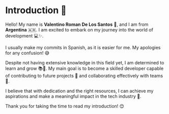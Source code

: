 # Introduction 🎉

Hello! My name is **Valentino Roman De Los Santos** 👋, and I am from **Argentina** 🇦🇷. I am excited to embark on my journey into the world of development 💻✨.

I usually make my commits in Spanish, as it is easier for me. My apologies for any confusion! 😅

Despite not having extensive knowledge in this field yet, I am determined to learn and grow 📚🌱. My main goal is to become a skilled developer capable of contributing to future projects 🚀 and collaborating effectively with teams 🤝.

I believe that with dedication and the right resources, I can achieve my aspirations and make a meaningful impact in the tech industry 🌟.

Thank you for taking the time to read my introduction! 😊
